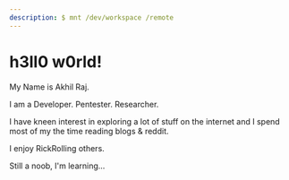 ```yaml
---
description: $ mnt /dev/workspace /remote
---
```


# h3ll0 w0rld!

My Name is Akhil Raj.&#x20;

I am a Developer. Pentester. Researcher.

I have kneen interest in exploring a lot of stuff on the internet and I spend most of my the time reading blogs & reddit.

I enjoy RickRolling others.



Still a noob, I'm learning...
